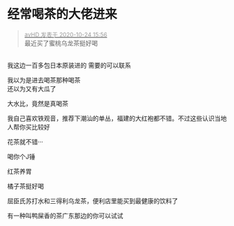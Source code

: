 # 经常喝茶的大佬进来


<div class="quote"><blockquote><font size="2"><a href="https://www.hostloc.com/forum.php?mod=redirect&amp;goto=findpost&amp;pid=9346237&amp;ptid=757986" target="_blank"><font color="#999999">avHD 发表于 2020-10-24 15:56</font></a></font><br />
最近买了蜜桃乌龙茶挺好喝</blockquote></div><br />
我这边一百多包日本原装进的 需要的可以联系

我以为是进去喝茶那种喝茶<br />
还以为又有大瓜了<img src="static/image/smiley/default/lol.gif" smilieid="12" border="0" alt="" /><img src="static/image/smiley/default/lol.gif" smilieid="12" border="0" alt="" /><img src="static/image/smiley/default/lol.gif" smilieid="12" border="0" alt="" />

大水比，竟然是真喝茶

我自己喜欢铁观音，推荐下潮汕的单丛，福建的大红袍都不错。不过这些认识当地人帮你买比较好

花茶就不错···

喝你个J锤

红茶养胃

橘子茶挺好喝<img src="static/image/smiley/default/lol.gif" smilieid="12" border="0" alt="" />

屈臣氏苏打水和三得利乌龙茶，便利店里能买到最健康的饮料了

有一种叫鸭屎香的茶广东那边的你可以试试<img id="aimg_v6qxb" onclick="zoom(this, this.src, 0, 0, 0)" class="zoom" src="https://cdn.jsdelivr.net/gh/hishis/forum-master/public/images/patch.gif" onmouseover="img_onmouseoverfunc(this)" onload="thumbImg(this)" border="0" alt="" />
